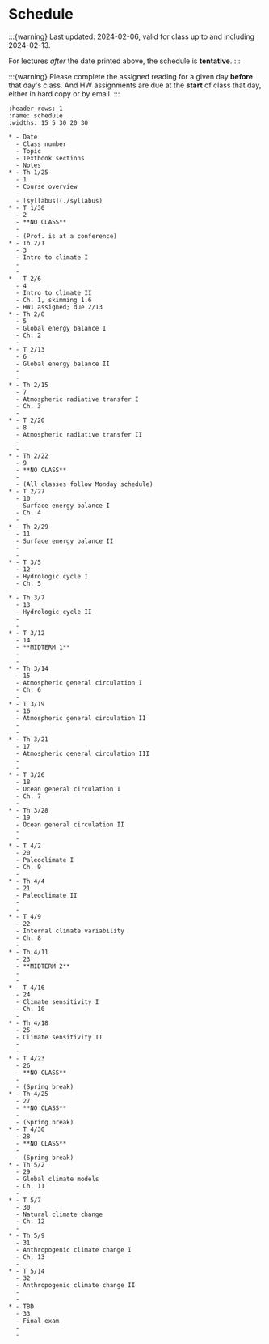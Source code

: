 # Schedule

:::{warning}
Last updated: 2024-02-06, valid for class up to and including 2024-02-13.

For lectures *after* the date printed above, the schedule is **tentative**. 
:::

:::{warning}
Please complete the assigned reading for a given day **before** that day's class.  And HW assignments are due at the **start** of class that day, either in hard copy or by email.
:::


```{list-table}
:header-rows: 1
:name: schedule
:widths: 15 5 30 20 30

* - Date
  - Class number
  - Topic
  - Textbook sections
  - Notes
* - Th 1/25
  - 1
  - Course overview
  - 
  - [syllabus](./syllabus)
* - T 1/30
  - 2
  - **NO CLASS** 
  - 
  - (Prof. is at a conference)
* - Th 2/1
  - 3
  - Intro to climate I
  -
  - 
* - T 2/6
  - 4
  - Intro to climate II
  - Ch. 1, skimming 1.6
  - HW1 assigned; due 2/13
* - Th 2/8
  - 5
  - Global energy balance I
  - Ch. 2
  - 
* - T 2/13
  - 6
  - Global energy balance II
  - 
  - 
* - Th 2/15
  - 7
  - Atmospheric radiative transfer I
  - Ch. 3
  -
* - T 2/20
  - 8
  - Atmospheric radiative transfer II
  - 
  -
* - Th 2/22
  - 9
  - **NO CLASS** 
  -
  - (All classes follow Monday schedule)
* - T 2/27
  - 10
  - Surface energy balance I
  - Ch. 4
  - 
* - Th 2/29
  - 11
  - Surface energy balance II 
  - 
  -
* - T 3/5
  - 12
  - Hydrologic cycle I
  - Ch. 5
  - 
* - Th 3/7
  - 13
  - Hydrologic cycle II
  -
  - 
* - T 3/12
  - 14
  - **MIDTERM 1**
  - 
  - 
* - Th 3/14
  - 15
  - Atmospheric general circulation I
  - Ch. 6
  -
* - T 3/19
  - 16
  - Atmospheric general circulation II
  - 
  -
* - Th 3/21
  - 17
  - Atmospheric general circulation III
  - 
  -
* - T 3/26
  - 18
  - Ocean general circulation I 
  - Ch. 7
  - 
* - Th 3/28
  - 19
  - Ocean general circulation II 
  -
  -
* - T 4/2
  - 20
  - Paleoclimate I
  - Ch. 9
  -
* - Th 4/4
  - 21
  - Paleoclimate II
  -
  - 
* - T 4/9
  - 22
  - Internal climate variability
  - Ch. 8
  - 
* - Th 4/11
  - 23
  - **MIDTERM 2**
  - 
  - 
* - T 4/16
  - 24
  - Climate sensitivity I
  - Ch. 10
  -
* - Th 4/18
  - 25
  - Climate sensitivity II
  -
  - 
* - T 4/23
  - 26
  - **NO CLASS**
  -
  - (Spring break)
* - Th 4/25
  - 27
  - **NO CLASS** 
  -
  - (Spring break)
* - T 4/30
  - 28
  - **NO CLASS**
  - 
  - (Spring break)
* - Th 5/2
  - 29
  - Global climate models
  - Ch. 11
  - 
* - T 5/7
  - 30
  - Natural climate change
  - Ch. 12
  -
* - Th 5/9
  - 31
  - Anthropogenic climate change I
  - Ch. 13
  - 
* - T 5/14
  - 32
  - Anthropogenic climate change II
  -
  - 
* - TBD
  - 33
  - Final exam
  -
  -
```

